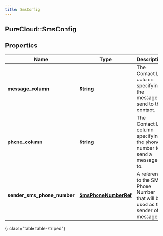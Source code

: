 ```yaml
---
title: SmsConfig
---
```

## PureCloud::SmsConfig

## Properties

|Name | Type | Description | Notes|
|------------ | ------------- | ------------- | -------------|
| **message_column** | **String** | The Contact List column specifying the message to send to the contact. | |
| **phone_column** | **String** | The Contact List column specifying the phone number to send a message to. | |
| **sender_sms_phone_number** | [**SmsPhoneNumberRef**](SmsPhoneNumberRef.html) | A reference to the SMS Phone Number that will be used as the sender of a message. | |
{: class="table table-striped"}


